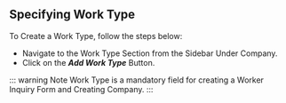 ## Specifying Work Type

To Create a Work Type, follow the steps below:

- Navigate to the Work Type Section from the Sidebar Under Company.
- Click on the **_Add Work Type_** Button.

::: warning Note
Work Type is a mandatory field for creating a Worker Inquiry Form and Creating Company.
:::

